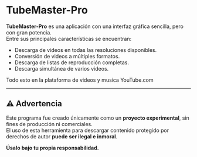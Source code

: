 # TubeMaster-Pro

**TubeMaster-Pro** es una aplicación con una interfaz gráfica sencilla, pero con gran potencia.  
Entre sus principales características se encuentran:

- Descarga de videos en todas las resoluciones disponibles.  
- Conversión de videos a múltiples formatos.  
- Descarga de listas de reproducción completas.  
- Descarga simultánea de varios videos.  

Todo esto en la plataforma de videos y musica YouTube.com

---

## ⚠️ Advertencia

Este programa fue creado únicamente como un **proyecto experimental**, sin fines de producción ni comerciales.  
El uso de esta herramienta para descargar contenido protegido por derechos de autor **puede ser ilegal e inmoral**.  

**Úsalo bajo tu propia responsabilidad.**
